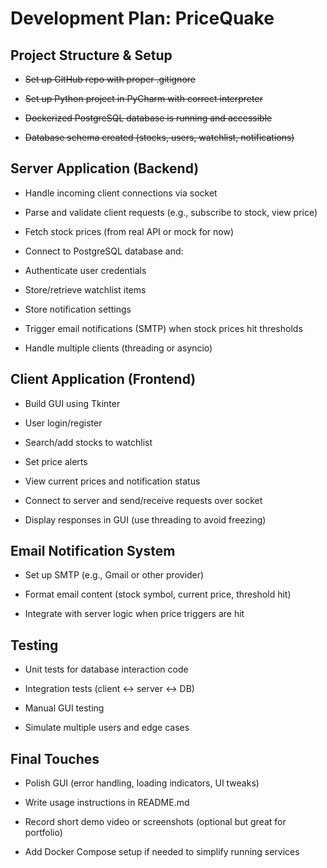 # Development Plan: PriceQuake

## Project Structure & Setup

 - ~~Set up GitHub repo with proper .gitignore~~

 - ~~Set up Python project in PyCharm with correct interpreter~~

 - ~~Dockerized PostgreSQL database is running and accessible~~

 - ~~Database schema created (stocks, users, watchlist, notifications)~~


## Server Application (Backend)

 - Handle incoming client connections via socket

 - Parse and validate client requests (e.g., subscribe to stock, view price)

 - Fetch stock prices (from real API or mock for now)

 - Connect to PostgreSQL database and:

 - Authenticate user credentials

 - Store/retrieve watchlist items

 - Store notification settings

 - Trigger email notifications (SMTP) when stock prices hit thresholds

 - Handle multiple clients (threading or asyncio)


## Client Application (Frontend)

 - Build GUI using Tkinter

 - User login/register

 - Search/add stocks to watchlist

 - Set price alerts

 - View current prices and notification status

 - Connect to server and send/receive requests over socket

 - Display responses in GUI (use threading to avoid freezing)



## Email Notification System

 - Set up SMTP (e.g., Gmail or other provider)

 - Format email content (stock symbol, current price, threshold hit)

 - Integrate with server logic when price triggers are hit



## Testing

 - Unit tests for database interaction code

 - Integration tests (client ↔ server ↔ DB)

 - Manual GUI testing

 - Simulate multiple users and edge cases



## Final Touches

 - Polish GUI (error handling, loading indicators, UI tweaks)

 - Write usage instructions in README.md

 - Record short demo video or screenshots (optional but great for portfolio)

 - Add Docker Compose setup if needed to simplify running services